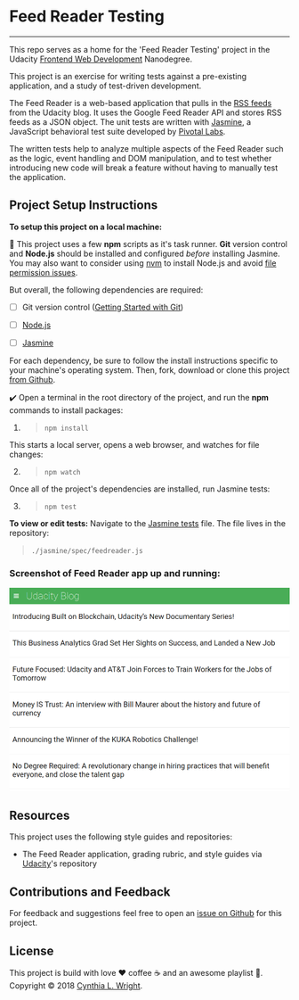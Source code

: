 # Feed Reader Testing
--------

This repo serves as a home for the 'Feed Reader Testing' project in the Udacity [Frontend Web Development](https://www.udacity.com/course/front-end-web-developer-nanodegree--nd001) Nanodegree.

This project is an exercise for writing tests against a pre-existing application, and a study of test-driven development.

The Feed Reader is a web-based application that pulls in the [RSS feeds](https://en.wikipedia.org/wiki/RSS) from the Udacity blog. It uses the Google Feed Reader API and stores RSS feeds as a JSON object. The unit tests are written with [Jasmine](http://jasmine.github.io/), a JavaScript behavioral test suite developed by [Pivotal Labs](https://pivotal.io/open-source).

The written tests help to analyze multiple aspects of the Feed Reader such as the logic, event handling and DOM manipulation, and to test whether introducing new code will break a feature without having to manually test the application.

Project Setup Instructions
--------

**To setup this project on a local machine:**

:memo: This project uses a few **npm** scripts as it's task runner. **Git** version control and **Node.js** should be installed and configured *before* installing Jasmine. You may also want to consider using [nvm](https://github.com/creationix/nvm/blob/master/README.md#installation) to install Node.js and avoid [file permission issues](https://docs.npmjs.com/getting-started/fixing-npm-permissions).

But overall, the following dependencies are required:

- [ ] Git version control ([Getting Started with Git](https://git-scm.com/book/en/v2/Getting-Started-Installing-Git))
- [ ] [Node.js](https://nodejs.org/en/)
- [ ] [Jasmine](https://jasmine.github.io/pages/getting_started.html)


For each dependency, be sure to follow the install instructions specific to your machine's operating system. Then, fork, download or clone this project [from Github](https://github.com/cynsdaemon/feed-reader-testing/).

:heavy_check_mark: Open a terminal in the root directory of the project, and run the **npm** commands to install packages:

1. >```npm install```

This starts a local server, opens a web browser, and watches for file changes:

2. >```npm watch```

Once all of the project's dependencies are installed, run Jasmine tests:

3. > ```npm test```

**To view or edit tests:** Navigate to the [Jasmine tests](/jasmine/spec/feedreader.js) file. The file lives in the repository:

>```./jasmine/spec/feedreader.js```

### Screenshot of Feed Reader app up and running:
![](img/screenshot-feed-reader.png)

Resources
--------

This project uses the following style guides and repositories:

- The Feed Reader application, grading rubric, and style guides via [Udacity](https://github.com/udacity/frontend-nanodegree-feedreader)'s repository

Contributions and Feedback
--------

For feedback and suggestions feel free to open an [issue on Github](https://github.com/cynsdaemon/feed-reader-testing/issues) for this project.

License
--------

This project is build with love :heart: coffee :coffee: and an awesome playlist :musical_note:. Copyright &copy; 2018 [Cynthia L. Wright](https://www.cynthialanel.com).

